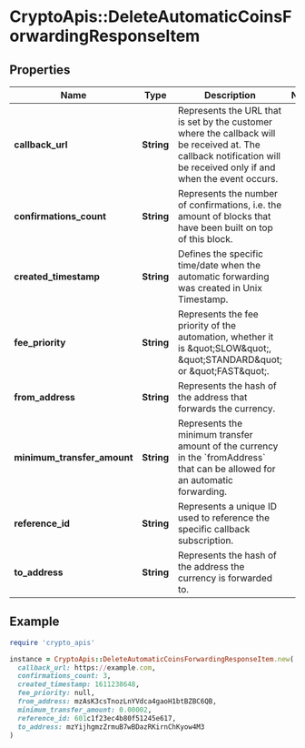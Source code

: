 # CryptoApis::DeleteAutomaticCoinsForwardingResponseItem

## Properties

| Name | Type | Description | Notes |
| ---- | ---- | ----------- | ----- |
| **callback_url** | **String** | Represents the URL that is set by the customer where the callback will be received at. The callback notification will be received only if and when the event occurs. |  |
| **confirmations_count** | **String** | Represents the number of confirmations, i.e. the amount of blocks that have been built on top of this block. |  |
| **created_timestamp** | **String** | Defines the specific time/date when the automatic forwarding was created in Unix Timestamp. |  |
| **fee_priority** | **String** | Represents the fee priority of the automation, whether it is \&quot;SLOW\&quot;, \&quot;STANDARD\&quot; or \&quot;FAST\&quot;. |  |
| **from_address** | **String** | Represents the hash of the address that forwards the currency. |  |
| **minimum_transfer_amount** | **String** | Represents the minimum transfer amount of the currency in the &#x60;fromAddress&#x60; that can be allowed for an automatic forwarding. |  |
| **reference_id** | **String** | Represents a unique ID used to reference the specific callback subscription. |  |
| **to_address** | **String** | Represents the hash of the address the currency is forwarded to. |  |

## Example

```ruby
require 'crypto_apis'

instance = CryptoApis::DeleteAutomaticCoinsForwardingResponseItem.new(
  callback_url: https://example.com,
  confirmations_count: 3,
  created_timestamp: 1611238648,
  fee_priority: null,
  from_address: mzAsK3csTnozLnYVdca4gaoH1btBZBC6QB,
  minimum_transfer_amount: 0.00002,
  reference_id: 601c1f23ec4b80f51245e617,
  to_address: mzYijhgmzZrmuB7wBDazRKirnChKyow4M3
)
```

